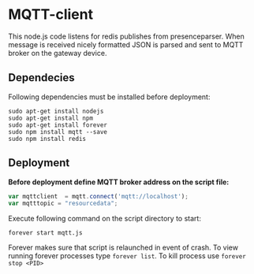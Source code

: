 # MQTT-client
This node.js code listens for redis publishes from presenceparser. When message is received
nicely formatted JSON is parsed and sent to MQTT broker on the gateway device.

## Dependecies
Following dependencies must be installed before deployment:
```
sudo apt-get install nodejs
sudo apt-get install npm
sudo apt-get install forever
sudo npm install mqtt --save
sudo npm install redis
```

## Deployment
**Before deployment define MQTT broker address on the script file:** 
```javascript
var mqttclient  = mqtt.connect('mqtt://localhost');
var mqtttopic = "resourcedata";
```
Execute following command on the script directory to start:
```
forever start mqtt.js
```

Forever makes sure that script is relaunched in event of crash. To view running
forever processes type `forever list`. To kill process use `forever stop <PID>`